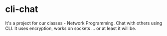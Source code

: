 # cli-chat
It's a project for our classes - Network Programming. Chat with others using CLI. It uses encryption, works on sockets ... or at least it will be.
